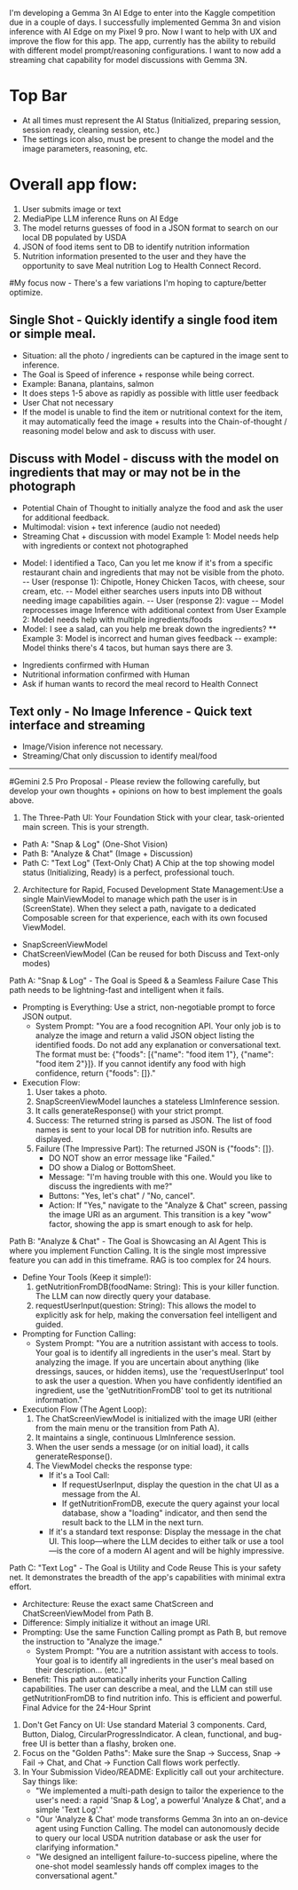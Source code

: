 I'm developing a Gemma 3n AI Edge to enter into the Kaggle competition due in a couple of days.
I successfully implemented Gemma 3n and vision inference with AI Edge on my Pixel 9 pro.
Now I want to help with UX and improve the flow for this app.
The app, currently has the ability to rebuild with different model prompt/reasoning configurations. I want to now add a streaming chat capability for model discussions with Gemma 3N.

# Top Bar
* At all times must represent the AI Status (Initialized, preparing session, session ready, cleaning session, etc.)
* The settings icon also, must be present to change the model and the image parameters, reasoning, etc. 

# Overall app flow:
1) User submits image or text
2) MediaPipe LLM inference Runs on AI Edge
3) The model returns guesses of food in a JSON format to search on our local DB populated by USDA
4) JSON of food items sent to DB to identify nutrition information
5) Nutrition information presented to the user and they have the opportunity to save Meal nutrition Log to Health Connect Record.

#My focus now - There's a few variations I'm hoping to capture/better optimize.

## Single Shot - Quickly identify a single food item or simple meal.
* Situation: all the photo / ingredients can be captured in the image sent to inference.
* The Goal is Speed of inference + response while being correct.
* Example: Banana, plantains, salmon
* It does steps 1-5 above as rapidly as possible with little user feedback
* User Chat not necessary
* If the model is unable to find the item or nutritional context for the item, it may automatically feed the image + results into the Chain-of-thought / reasoning model below and ask to discuss with user.

## Discuss with Model - discuss with the model on ingredients that may or may not be in the photograph
* Potential Chain of Thought to initially analyze the food and ask the user for additional feedback.
* Multimodal: vision + text inference (audio not needed)
* Streaming Chat + discussion with model
  Example 1: Model needs help with ingredients or context not photographed
- Model: I identified a Taco, Can you let me know if it's from a specific restaurant chain and ingredients that may not be visible from the photo.
  -- User (response 1): Chipotle, Honey Chicken Tacos, with cheese, sour cream, etc.
  -- Model either searches users inputs into DB without needing image capabilities again.
  -- User (response 2): vague
  -- Model reprocesses image Inference with additional context from User
  Example 2: Model needs help with multiple ingredients/foods
- Model: I see a salad, can you help me break down the ingredients?
  ** Example 3: Model is incorrect and human gives feedback
  -- example: Model thinks there's 4 tacos, but human says there are 3.
* Ingredients confirmed with Human
* Nutritional information confirmed with Human
* Ask if human wants to record the meal record to Health Connect
## Text only - No Image Inference - Quick text interface and streaming
* Image/Vision inference not necessary.
* Streaming/Chat only discussion to identify meal/food


-------------------------------
#Gemini 2.5 Pro Proposal - Please review the following carefully, but develop your own thoughts + opinions on how to best implement the goals above.
1. The Three-Path UI: Your Foundation
   Stick with your clear, task-oriented main screen. This is your strength.
* Path A: "Snap & Log" (One-Shot Vision)
* Path B: "Analyze & Chat" (Image + Discussion)
* Path C: "Text Log" (Text-Only Chat)
  A Chip at the top showing model status (Initializing, Ready) is a perfect, professional touch.
2. Architecture for Rapid, Focused Development
   State Management:Use a single MainViewModel to manage which path the user is in (ScreenState). When they select a path, navigate to a dedicated Composable screen for that experience, each with its own focused ViewModel.
* SnapScreenViewModel
* ChatScreenViewModel (Can be reused for both Discuss and Text-only modes)

Path A: "Snap & Log" - The Goal is Speed & a Seamless Failure Case
This path needs to be lightning-fast and intelligent when it fails.
* Prompting is Everything: Use a strict, non-negotiable prompt to force JSON output.
    * System Prompt: "You are a food recognition API. Your only job is to analyze the image and return a valid JSON object listing the identified foods. Do not add any explanation or conversational text. The format must be: {\"foods\": [{\"name\": \"food item 1\"}, {\"name\": \"food item 2\"}]}. If you cannot identify any food with high confidence, return {\"foods\": []}."
* Execution Flow:
    1. User takes a photo.
    2. SnapScreenViewModel launches a stateless LlmInference session.
    3. It calls generateResponse() with your strict prompt.
    4. Success: The returned string is parsed as JSON. The list of food names is sent to your local DB for nutrition info. Results are displayed.
    5. Failure (The Impressive Part): The returned JSON is {"foods": []}.
        * DO NOT show an error message like "Failed."
        * DO show a Dialog or BottomSheet.
        * Message: "I'm having trouble with this one. Would you like to discuss the ingredients with me?"
        * Buttons: "Yes, let's chat" / "No, cancel".
        * Action: If "Yes," navigate to the "Analyze & Chat" screen, passing the image URI as an argument. This transition is a key "wow" factor, showing the app is smart enough to ask for help.

Path B: "Analyze & Chat" - The Goal is Showcasing an AI Agent
This is where you implement Function Calling. It is the single most impressive feature you can add in this timeframe. RAG is too complex for 24 hours.
* Define Your Tools (Keep it simple!):
    1. getNutritionFromDB(foodName: String): This is your killer function. The LLM can now directly query your database.
    2. requestUserInput(question: String): This allows the model to explicitly ask for help, making the conversation feel intelligent and guided.
* Prompting for Function Calling:
    * System Prompt: "You are a nutrition assistant with access to tools. Your goal is to identify all ingredients in the user's meal. Start by analyzing the image. If you are uncertain about anything (like dressings, sauces, or hidden items), use the 'requestUserInput' tool to ask the user a question. When you have confidently identified an ingredient, use the 'getNutritionFromDB' tool to get its nutritional information."
* Execution Flow (The Agent Loop):
    1. The ChatScreenViewModel is initialized with the image URI (either from the main menu or the transition from Path A).
    2. It maintains a single, continuous LlmInference session.
    3. When the user sends a message (or on initial load), it calls generateResponse().
    4. The ViewModel checks the response type:
        * If it's a Tool Call:
            * If requestUserInput, display the question in the chat UI as a message from the AI.
            * If getNutritionFromDB, execute the query against your local database, show a "loading" indicator, and then send the result back to the LLM in the next turn.
        * If it's a standard text response: Display the message in the chat UI. This loop—where the LLM decides to either talk or use a tool—is the core of a modern AI agent and will be highly impressive.

Path C: "Text Log" - The Goal is Utility and Code Reuse
This is your safety net. It demonstrates the breadth of the app's capabilities with minimal extra effort.
* Architecture: Reuse the exact same ChatScreen and ChatScreenViewModel from Path B.
* Difference: Simply initialize it without an image URI.
* Prompting: Use the same Function Calling prompt as Path B, but remove the instruction to "Analyze the image."
    * System Prompt: "You are a nutrition assistant with access to tools. Your goal is to identify all ingredients in the user's meal based on their description... (etc.)"
* Benefit: This path automatically inherits your Function Calling capabilities. The user can describe a meal, and the LLM can still use getNutritionFromDB to find nutrition info. This is efficient and powerful.
  Final Advice for the 24-Hour Sprint
1. Don't Get Fancy on UI: Use standard Material 3 components. Card, Button, Dialog, CircularProgressIndicator. A clean, functional, and bug-free UI is better than a flashy, broken one.
2. Focus on the "Golden Paths": Make sure the Snap -> Success, Snap -> Fail -> Chat, and Chat -> Function Call flows work perfectly.
3. In Your Submission Video/README: Explicitly call out your architecture. Say things like:
    * "We implemented a multi-path design to tailor the experience to the user's need: a rapid 'Snap & Log', a powerful 'Analyze & Chat', and a simple 'Text Log'."
    * "Our 'Analyze & Chat' mode transforms Gemma 3n into an on-device agent using Function Calling. The model can autonomously decide to query our local USDA nutrition database or ask the user for clarifying information."
    * "We designed an intelligent failure-to-success pipeline, where the one-shot model seamlessly hands off complex images to the conversational agent."

